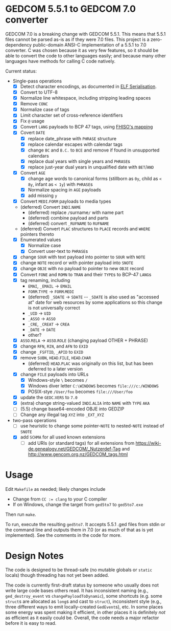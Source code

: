# GEDCOM 5.5.1 to GEDCOM 7.0 converter

GEDCOM 7.0 is a breaking change with GEDCOM 5.5.1. This means that 5.5.1 files cannot be parsed as-is as if they were 7.0 files.
This project is a zero-dependency public-domain ANSI-C implementation of a 5.5.1 to 7.0 converter.
C was chosen because it as very few features, so it should be able to convert the code to other languages easily;
and because many other languages have methods for calling C code natively.

Current status:

- Single-pass operations
    - [x] Detect character encodings, as documented in [ELF Serialisation](https://fhiso.org/TR/elf-serialisation).
    - [x] Convert to UTF-8
    - [x] Normalize line whitespace, including stripping leading spaces
    - [x] Remove `CONC`
    - [x] Normalize case of tags
    - [x] Limit character set of cross-reference identifiers
    - [x] Fix `@` usage
    - [x] Convert `LANG` payloads to BCP 47 tags, using [FHISO's mapping](https://github.com/fhiso/legacy-format/blob/master/languages.tsv)
    - [x] Covert `DATE`
        - [x] replace date_phrase with `PHRASE` structure
        - [x] replace calendar escapes with calendar tags
        - [x] change `BC` and `B.C.` to `BCE` and remove if found in unsupported calendars
        - [x] replace dual years with single years and `PHRASE`s
        - [x] replace just-year dual years in unqualified date with `BET`/`AND`
    - [x] Convert `AGE`
        - [x] change age words to canonical forms (stillborn as `0y`, child as `< 8y`, infant as `< 1y`) with `PHRASE`s
        - [x] Normalize spacing in `AGE` payloads
        - [x] add missing `y`
    - [x] Convert `MEDI`.`FORM` payloads to media types
    - (deferred) Convert `INDI`.`NAME`
        - (deferred) replace `/`surname`/` with name part
        - (deferred) combine payload and parts
        - (deferred) convert `_RUFNAME` to `RUFNAME`
    - (deferred) Convert `PLAC` structures to `PLACE` records and `WHERE` pointers thereto
    - [x] Enumerated values
        - [x] Normalize case
        - [x] Convert user-text to `PHRASE`s
    - [x] change `SOUR` with text payload into pointer to `SOUR` with `NOTE`
    - [x] change `NOTE` record or with pointer payload into `SNOTE`
    - [x] change `OBJE` with no payload to pointer to new `OBJE` record
    - [x] Convert `FONE` and `ROMN` to `TRAN` and their `TYPE`s to BCP-47 `LANG`s
    - [x] tag renaming, including
        - `EMAI`, `_EMAIL` → `EMAIL`
        - `FORM`.`TYPE` → `FORM`.`MEDI`
        - (deferred) `_SDATE` → `SDATE` -- `_SDATE` is also used as "accessed at" date for web resources by some applications so this change is not universally correct
        - `_UID` → `UID`
        - `_ASSO` → `ASSO`
        - `_CRE`, `_CREAT` → `CREA`
        - `_DATE` → `DATE`
        - other?
    - [x] `ASSO`.`RELA` → `ASSO`.`ROLE` (changing payload OTHER + PHRASE)
    - [x] change `RFN`, `RIN`, and `AFN` to `EXID`
    - [x] change `_FSFTID`, `_APID` to `EXID`
    - [x] remove `SUBN`, `HEAD`.`FILE`, `HEAD`.`CHAR`
        - (deferred) `HEAD`.`PLAC` was originally on this list, but has been deferred to a later version
    - [x] change `FILE` payloads into URLs
        - [x] Windows-style `\` becomes `/`
        - [x] Windows diver letter `C:\WINDOWS` becomes `file:///c:/WINDOWS`
        - [x] POSIX-stye `/User/foo` becomes `file:///User/foo`
    - [x] update the `GEDC`.`VERS` to `7.0`
    - [x] (extra) change string-valued `INDI`.`ALIA` into `NAME` with `TYPE` `AKA`
    - [ ] (5.5) change base64-encoded OBJE into GEDZIP
    - [ ] Change any illegal tag `XYZ` into `_EXT_XYZ`
- two-pass operations
    - [ ] use heuristic to change some pointer-`NOTE` to nested-`NOTE` instead of `SNOTE`
    - [x] add `SCHMA` for all used known extensions
        - [ ] add URIs (or standard tags) for all extensions from <https://wiki-de.genealogy.net/GEDCOM/_Nutzerdef-Tag> and <http://www.gencom.org.nz/GEDCOM_tags.html>

# Usage

Edit `Makefile` as needed; likely changes include

- Change from `CC := clang` to your C compiler
- If on Windows, change the target from `ged5to7` to `ged5to7.exe`

Then run `make`.

To run, execute the resulting `ged5to7`. It accepts 5.5.1 .ged files from stdin or the command line and outputs them in 7.0 (or as much of that as is yet implemented). See the comments in the code for more.

# Design Notes

The code is designed to be thread-safe (no mutable globals or `static` locals) though threading has not yet been added.

The code is currently first-draft status by someone who usually does not write large code bases others read.
It has inconsistent naming (e.g., `ged_destroy_event` vs `changePayloadToDynamic`),
some shortcuts (e.g. some `struct`s are allocated as `long`s and cast to `struct`),
inconsistent style (e.g., three different ways to emit locally-created `GedEvent`s),
etc.
In some places some energy was spent making it efficient, in other places it is definitely *not* as efficient as it easily could be.
Overall, the code needs a major refactor before it is easy to read.
